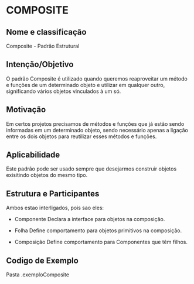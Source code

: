 # COMPOSITE

## Nome e classificação

Composite - Padrão Estrutural


## Intenção/Objetivo

O padrão Composite é utilizado quando queremos reaproveitar um método e funções de um determinado objeto e utilizar em qualquer outro, 
significando vários objetos vinculados à um só.


## Motivação

Em certos projetos precisamos de métodos e funções que já estão sendo informadas em um determinado objeto, sendo necessário 
apenas a ligação entre os dois objetos para reutilizar esses métodos e funções.

## Aplicabilidade

Este padrão pode ser usado sempre que desejarmos construir objetos exisitindo objetos do mesmo tipo.

## Estrutura e Participantes

Ambos estao interligados, pois sao eles:

- Componente
Declara a interface para objetos na  composição.

- Folha
Define comportamento para objetos  primitivos na composição.

- Composição
Define comportamento para Componentes que têm filhos.

## Codigo de Exemplo

Pasta .exemploComposite
